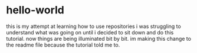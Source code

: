 # hello-world
this is my attempt at learning how to use repositories
i was struggling to understand what was going on until i decided to sit down and do this tutorial. now things are being illuminated bit by bit. im making this change to the readme file because the tutorial told me to.
